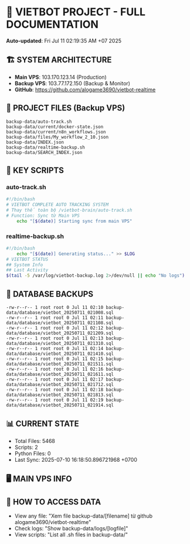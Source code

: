 # 🤖 VIETBOT PROJECT - FULL DOCUMENTATION
**Auto-updated**: Fri Jul 11 02:19:35 AM +07 2025

## 🏗️ SYSTEM ARCHITECTURE
- **Main VPS**: 103.170.123.14 (Production)
- **Backup VPS**: 103.77.172.150 (Backup & Monitor)
- **GitHub**: https://github.com/alogame3690/vietbot-realtime

## 📁 PROJECT FILES (Backup VPS)
```
backup-data/auto-track.sh
backup-data/current/docker-state.json
backup-data/current/n8n_workflows.json
backup-data/files/My_workflow_2_10.json
backup-data/INDEX.json
backup-data/realtime-backup.sh
backup-data/SEARCH_INDEX.json
```

## 🔧 KEY SCRIPTS
### auto-track.sh
```bash
#!/bin/bash
# VIETBOT COMPLETE AUTO TRACKING SYSTEM
# Thay thế toàn bộ /vietbot-brain/auto-track.sh
# Function: Sync từ Main VPS
    echo "[$(date)] Starting sync from main VPS"
```
### realtime-backup.sh
```bash
#!/bin/bash
    echo "[$(date)] Generating status..." >> $LOG
# VIETBOT STATUS
## System Info
## Last Activity
$(tail -5 /var/log/vietbot-backup.log 2>/dev/null || echo "No logs")
```

## 💾 DATABASE BACKUPS
```
-rw-r--r-- 1 root root 0 Jul 11 02:10 backup-data/database/vietbot_20250711_021008.sql
-rw-r--r-- 1 root root 0 Jul 11 02:11 backup-data/database/vietbot_20250711_021108.sql
-rw-r--r-- 1 root root 0 Jul 11 02:12 backup-data/database/vietbot_20250711_021209.sql
-rw-r--r-- 1 root root 0 Jul 11 02:13 backup-data/database/vietbot_20250711_021310.sql
-rw-r--r-- 1 root root 0 Jul 11 02:14 backup-data/database/vietbot_20250711_021410.sql
-rw-r--r-- 1 root root 0 Jul 11 02:15 backup-data/database/vietbot_20250711_021511.sql
-rw-r--r-- 1 root root 0 Jul 11 02:16 backup-data/database/vietbot_20250711_021611.sql
-rw-r--r-- 1 root root 0 Jul 11 02:17 backup-data/database/vietbot_20250711_021712.sql
-rw-r--r-- 1 root root 0 Jul 11 02:18 backup-data/database/vietbot_20250711_021813.sql
-rw-r--r-- 1 root root 0 Jul 11 02:19 backup-data/database/vietbot_20250711_021914.sql
```

## 📊 CURRENT STATE
- Total Files: 5468
- Scripts: 2
- Python Files: 0
- Last Sync: 2025-07-10 16:18:50.896721968 +0700

## 🖥️ MAIN VPS INFO


## 🚨 HOW TO ACCESS DATA
- View any file: "Xem file backup-data/[filename] từ github alogame3690/vietbot-realtime"
- Check logs: "Show backup-data/logs/[logfile]"
- View scripts: "List all .sh files in backup-data/"
